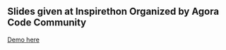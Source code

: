 ##  Slides given at Inspirethon Organized by Agora Code Community


[Demo here](http://inspirethon-agora.surge.sh/#/2)
